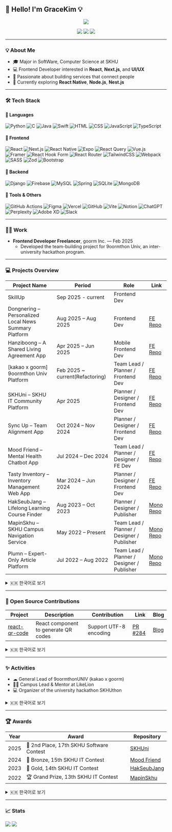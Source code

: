 ## 👋 Hello! I'm GraceKim 💡

<div align="center">
  <img src="https://capsule-render.vercel.app/api?type=waving&color=auto&height=250&section=header&text=GraceKim's%20GitHub&fontSize=50&animation=twinkling" />

  <a href="https://velog.io/@gracekim527/posts"><img src="https://img.shields.io/badge/Velog-20C997?style=flat-square&logo=velog&logoColor=white"/></a>
  <a href="mailto:k07173027@gmail.com"><img src="https://img.shields.io/badge/Gmail-EA4335?style=flat-square&logo=gmail&logoColor=white"/></a>
  <a href="https://www.linkedin.com/in/eunhye-kim-a98184348/"><img src="https://img.shields.io/badge/linkedin-%230077B5.svg?style=flat-square&logo=linkedin&logoColor=white" /></a>
</div>

---

### 💡 About Me

- 🎓 Major in SoftWare, Computer Science at SKHU
- 💻 Frontend Developer interested in **React**, **Next.js**, and **UI/UX**
- 🚀 Passionate about building services that connect people
- 🌱 Currently exploring **React Native**, **Node.js**, **Nest.js**

---

### 🛠 Tech Stack

#### 📌 Languages
![Python](https://img.shields.io/badge/Python-3670A0?style=flat-square&logo=python&logoColor=ffdd54)
![C](https://img.shields.io/badge/C-00599C?style=flat-square&logo=c&logoColor=white)
![Java](https://img.shields.io/badge/Java-ED8B00?style=flat-square&logo=java&logoColor=white)
![Swift](https://img.shields.io/badge/Swift-F54A2A?style=flat-square&logo=swift&logoColor=white)
![HTML](https://img.shields.io/badge/HTML5-E34F26?style=flat-square&logo=html5&logoColor=white)
![CSS](https://img.shields.io/badge/CSS3-1572B6?style=flat-square&logo=css3&logoColor=white)
![JavaScript](https://img.shields.io/badge/JavaScript-F7DF1E?style=flat-square&logo=javascript&logoColor=black)
![TypeScript](https://img.shields.io/badge/TypeScript-3178C6?style=flat-square&logo=typescript&logoColor=white)

#### 🎨 Frontend
![React](https://img.shields.io/badge/React-61DAFB?style=flat-square&logo=react&logoColor=black)
![Next.js](https://img.shields.io/badge/Next.js-000000?style=flat-square&logo=nextdotjs&logoColor=white)
![React Native](https://img.shields.io/badge/React_Native-20232A?style=flat-square&logo=react&logoColor=61DAFB)
![Expo](https://img.shields.io/badge/expo-1C1E24?style=flat-square&logo=expo&logoColor=#D04A37)
![React Query](https://img.shields.io/badge/-React%20Query-FF4154?style=flat-square&logo=react%20query&logoColor=white)
![Vue.js](https://img.shields.io/badge/vuejs-%2335495e.svg?style=flat-square&logo=vuedotjs&logoColor=%234FC08D)
![Framer](https://img.shields.io/badge/Framer-black?style=flat-square&logo=framer&logoColor=blue)
![React Hook Form](https://img.shields.io/badge/React%20Hook%20Form-%23EC5990.svg?style=flat-square&logo=reacthookform&logoColor=white)
![React Router](https://img.shields.io/badge/React_Router-CA4245?style=flat-square&logo=react-router&logoColor=white)
![TailwindCSS](https://img.shields.io/badge/tailwindcss-%2338B2AC.svg?style=flat-square&logo=tailwind-css&logoColor=white)
![Webpack](https://img.shields.io/badge/webpack-%238DD6F9.svg?style=flat-square&logo=webpack&logoColor=black)
![SASS](https://img.shields.io/badge/SASS-hotpink.svg?style=flat-square&logo=SASS&logoColor=white)
![Zod](https://img.shields.io/badge/zod-%233068b7.svg?style=flat-square&logo=zod&logoColor=white)
![Bootstrap](https://img.shields.io/badge/bootstrap-%238511FA.svg?style=flat-square&logo=bootstrap&logoColor=white)


#### 🔧 Backend
![Django](https://img.shields.io/badge/Django-092E20?style=flat-square&logo=django&logoColor=white)
![Firebase](https://img.shields.io/badge/Firebase-FFCA28?style=flat-square&logo=firebase&logoColor=black)
![MySQL](https://img.shields.io/badge/mysql-4479A1.svg?style=flat-square&logo=mysql&logoColor=white)
![Spring](https://img.shields.io/badge/spring-%236DB33F.svg?style=flat-square&logo=spring&logoColor=white)
![SQLite](https://img.shields.io/badge/sqlite-%2307405e.svg?style=flat-square&logo=sqlite&logoColor=white)
![MongoDB](https://img.shields.io/badge/MongoDB-%234ea94b.svg?style=flat-square&logo=mongodb&logoColor=white)


#### 🧰 Tools & Others
![GitHub Actions](https://img.shields.io/badge/github%20actions-%232671E5.svg?style=flat-square&logo=githubactions&logoColor=white)
![Figma](https://img.shields.io/badge/Figma-F24E1E?style=flat-square&logo=figma&logoColor=white)
![Vercel](https://img.shields.io/badge/Vercel-000000?style=flat-square&logo=vercel&logoColor=white)
![GitHub](https://img.shields.io/badge/GitHub-181717?style=flat-square&logo=github&logoColor=white)
![Vite](https://img.shields.io/badge/vite-%23646CFF.svg?style=flat-square&logo=vite&logoColor=white)
![Notion](https://img.shields.io/badge/Notion-%23000000.svg?style=flat-square&logo=notion&logoColor=white)
![ChatGPT](https://img.shields.io/badge/chatGPT-74aa9c?style=flat-square&logo=openai&logoColor=white)
![Perplexity](https://img.shields.io/badge/perplexity-000000?style=flat-square&logo=perplexity&logoColor=088F8F)
![Adobe XD](https://img.shields.io/badge/Adobe%20XD-470137?style=flat-square&logo=Adobe%20XD&logoColor=#FF61F6)
![Slack](https://img.shields.io/badge/Slack-4A154B?style=flat-square&logo=slack&logoColor=white)



---

### 🧑‍💼 Work
- **Frontend Developer Freelancer**, goorm Inc. — Feb 2025
  - Developed the team-building project for 9oormthon Univ, an inter-university hackathon program.

---
### 💻 Projects Overview

| Project Name                                | Period              | Role                        | Link                                                                     |
| ------------------------------------------- | ------------------- | --------------------------- | ------------------------------------------------------------------------ |
| SkillUp | Sep 2025 - current | Frontend Dev | |
| Dongnering – Personalized Local News Summary Platform | Aug 2025 – Aug 2025 | Frontend Dev | [FE Repo](https://github.com/LikeLion-13th-SKHU/LikeLion-13th-TEAM06-FE) |
| Hanziboong – A Shared Living Agreement App | Apr 2025 – Jun 2025 | Mobile Frontend Dev        | [FE Repo](https://github.com/hanziboong/hanziboong-frontend)             |
| [kakao x goorm] 9oormthon Univ Platform | Feb 2025 ~ current(Refactoring) | Team Lead / Planner / Frontend Dev | [FE Repo](https://github.com/9oormthon-univ/9oormthon_univ)              |
| SKHUni – SKHU IT Community Platform         | Apr 2025 | Planner / Designer / Frontend Dev      | [FE Repo](https://github.com/SKHUniArchive/SKHUni-FE)                    |
| Sync Up – Team Alignment App        | Oct 2024 – Nov 2024 | Planner / Designer / Frontend Dev      | [FE Repo](https://github.com/moyeothon/F4_Front)                         |
| Mood Friend – Mental Health Chatbot App            | Jul 2024 – Dec 2024 | Team Lead / Planner / Designer / FE Dev | [FE Repo](https://github.com/LikeLion-12th-SKHU/LikeLion-12th-TEAM02-FE) |
| Tasty Inventory – Inventory Management Web App      | Mar 2024 – Jun 2024 | Planner / Designer / Frontend Dev      | [FE Repo](https://github.com/Tasty-Inventory/Tasty-Inventory_FE)         |
| HakSeubJang – Lifelong Learning Course Finder     | Aug 2023 – Oct 2023 | Planner / Designer / Publisher        | [Mono Repo](https://github.com/GraceKim527/hakSeubJang-BE)               |
| MapinSkhu – SKHU Campus Navigation Service | May 2022 – Present | Team Lead / Planner / Designer / Publisher   | [Mono Repo](https://github.com/MapinSkhu/MapinSkhu.ver2)                 |
| Plumn – Expert-Only Article Platform    | Jul 2022 – Aug 2022   | Team Lead / Planner / Designer / Publisher   | [Mono Repo](https://github.com/LikeLion-at-Skhu-10/Plumn)                |

<details>
<summary>🇰🇷 한국어로 보기</summary>

| 프로젝트 이름 | 기간 | 역할 | 링크 |
|---------------|------|------|------|
| 스킬업 | 2025.09 ~ (current) | 프론트엔드 | |
| 나만을 위한 로컬 뉴스 요약 플랫폼, 동네링 | 2025.08 ~ 2025.08 | 프론트엔드 | [FE Repo](https://github.com/LikeLion-13th-SKHU/LikeLion-13th-TEAM06-FE) |
| 함께 사는 사람들과의 약속, 한지붕           | 2025.04. ~ 2025.06. | 프론트엔드(모바일)          | [FE Repo](https://github.com/hanziboong/hanziboong-frontend)             |
| [kakao x goorm] 구름톤 유니브 사이트 | 2025.02 ~ 현재(리팩토링 중) | 팀장 / 기획 / 프론트엔드 | [FE Repo](https://github.com/9oormthon-univ/9oormthon_univ) |
| 성공회대 IT 커뮤니티 플랫폼, 스쿠니         | 2025.04. ~ 2025.04. | 기획/디자인/프론트엔드      | [FE Repo](https://github.com/SKHUniArchive/SKHUni-FE)                    |
| 팀원들과 나를 맞추는 동기화, Sync Up        | 2024.10. ~ 2024.11. | 기획/디자인/프론트엔드      | [FE Repo](https://github.com/moyeothon/F4_Front)                         |
| 내 손안에 작은 친구, Mood Friend            | 2024.07. ~ 2024.12. | 팀장/기획/디자인/프론트엔드 | [FE Repo](https://github.com/LikeLion-12th-SKHU/LikeLion-12th-TEAM02-FE) |
| 쉽고 간편한 재고 관리, Tasty Inventory      | 2024.03. ~ 2024.06. | 기획/디자인/프론트엔드      | [FE Repo](https://github.com/Tasty-Inventory/Tasty-Inventory_FE)         |
| 전국 평생학습 강좌 찾기 서비스, 학습장     | 2023.08. ~ 2023.10. | 기획/디자인/퍼블리싱        | [Mono Repo](https://github.com/GraceKim527/hakSeubJang-BE)               |
| 성공회대 강의실 정보 제공 서비스, MapinSkhu | 2022.05 ~ (current) | 팀장/기획/디자인/퍼블리싱   | [Mono Repo](https://github.com/MapinSkhu/MapinSkhu.ver2)                 |
| 전문가의 칼럼만을 기고하는 서비스, Plumn    | 2022.07 ~ 2022.08   | 팀장/기획/디자인/퍼블리싱   | [Mono Repo](https://github.com/LikeLion-at-Skhu-10/Plumn)                |

</details>

---


### 🧩 Open Source Contributions

| Project | Description | Contribution | Link | Blog |
|---------|-------------|--------------|------| ---- |
| [react-qr-code](https://github.com/rosskhanas/react-qr-code) | React component to generate QR codes | Support UTF-8 encoding | [PR #284](https://github.com/rosskhanas/react-qr-code/pull/284) | [Blog](https://velog.io/@gracekim527/%EC%96%B4%EC%A9%8C%EB%8B%A4%EB%B3%B4%EB%8B%88-%ED%95%B4%EC%BB%A4%ED%86%A4%EC%97%90%EC%84%9C-QR-%EC%B6%9C%EC%84%9D-%EC%B2%B4%ED%81%AC%EC%9D%B8%EC%9D%84-%EB%A7%8C%EB%93%A4%EB%8B%A4-%EC%B2%98%EC%9D%8C-%EC%98%A4%ED%94%88%EC%86%8C%EC%8A%A4%EC%97%90-%EA%B8%B0%EC%97%AC%ED%95%98%EA%B2%8C-%EB%90%9C-%EC%9D%B4%EC%95%BC%EA%B8%B0)

<details>
<summary>🇰🇷 한국어로 보기</summary>

| 프로젝트 | 설명 | 기여 내용 | 링크 | 블로그 |
|----------|------|-----------|------| ---- |
| [react-qr-code](https://github.com/rosskhanas/react-qr-code) | QR 코드를 생성하는 React 컴포넌트 | UTF-8 인코딩 지원 추가 | [PR #284](https://github.com/rosskhanas/react-qr-code/pull/284) | [Velog](https://velog.io/@gracekim527/%EC%96%B4%EC%A9%8C%EB%8B%A4%EB%B3%B4%EB%8B%88-%ED%95%B4%EC%BB%A4%ED%86%A4%EC%97%90%EC%84%9C-QR-%EC%B6%9C%EC%84%9D-%EC%B2%B4%ED%81%AC%EC%9D%B8%EC%9D%84-%EB%A7%8C%EB%93%A4%EB%8B%A4-%EC%B2%98%EC%9D%8C-%EC%98%A4%ED%94%88%EC%86%8C%EC%8A%A4%EC%97%90-%EA%B8%B0%EC%97%AC%ED%95%98%EA%B2%8C-%EB%90%9C-%EC%9D%B4%EC%95%BC%EA%B8%B0)

</details>

---


### ✨ Activities

-	☁ General Lead of 9oormthonUNIV (kakao x goorm)
-	🧑‍🏫 Campus Lead & Mentor at LikeLion
-	💻 Organizer of the university hackathon SKHUthon

<details>
  <summary>🇰🇷 한국어로 보기</summary>

  - ☁ [kakao x goorm] **구름톤 유니브 총괄**
- 🧑‍🏫 **멋쟁이사자처럼** 교내 대표 및 멘토 활동
- 💻 교내 해커톤 **스쿠톤** 주최 및 운영
</details>

---

### 🏆 Awards

| Year | Award | Repository |
|------|-----------|------|
| 2025 | 🥈 2nd Place, 17th SKHU Software Contest | [SKHUni](https://github.com/SKHUniArchive/SKHUni-FE) |
| 2024 | 🥉 Bronze, 15th SKHU IT Contest | [Mood Friend](https://github.com/LikeLion-12th-SKHU/LikeLion-12th-TEAM02-FE) |
| 2023 | 🥇 Gold, 14th SKHU IT Contest | [HakSeubJang](https://github.com/GraceKim527/hakSeubJang-BE) |
| 2022 | 🏆 Grand Prize, 13th SKHU IT Contest | [MapinSkhu](https://github.com/MapinSkhu/MapinSkhu.ver2) |

<details>
  <summary>🇰🇷 한국어로 보기</summary>
  
| 연도 | 수상 내역 | 레포지토리 |
|------|-----------|------|
| 2025 | 제 17회 성공회대 소프트웨어 경진대회 2등 🥈 | [스쿠니](https://github.com/SKHUniArchive/SKHUni-FE) |
| 2024 | 제 15회 성공회대 IT 경진대회 동상 🥉 | [Mood Friend](https://github.com/LikeLion-12th-SKHU/LikeLion-12th-TEAM02-FE) |
| 2023 | 제 14회 성공회대 IT 경진대회 금상 🥇 | [학습장](https://github.com/GraceKim527/hakSeubJang-BE) |
| 2022 | 제 13회 성공회대 IT 경진대회 대상 🏆 | [MapinSkhu](https://github.com/MapinSkhu/MapinSkhu.ver2) |
</details>

---

### 📈 Stats
  <img src="http://mazassumnida.wtf/api/v2/generate_badge?boj=lemonherb0323" />
  <img src="https://github-readme-stats.vercel.app/api?username=GraceKim527&show_icons=true&theme=radical" />

